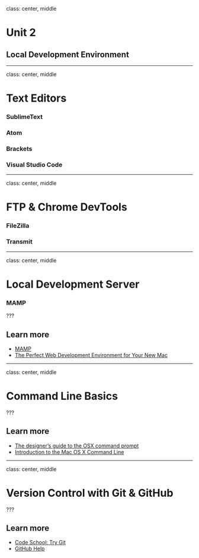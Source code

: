 class: center, middle

# Unit 2
## Local Development Environment

---
class: center, middle

# Text Editors
### SublimeText
### Atom
### Brackets
### Visual Studio Code

---
class: center, middle

# FTP & Chrome DevTools
### FileZilla
### Transmit

---
class: center, middle

# Local Development Server
### MAMP

???
## Learn more

* [MAMP](https://www.mamp.info/en/)
* [The Perfect Web Development Environment for Your New Mac](https://mallinson.ca/osx-web-development/)

---
class: center, middle

# Command Line Basics

???
## Learn more

* [The designer’s guide to the OSX command prompt](http://wiseheartdesign.com/articles/2010/11/12/the-designers-guide-to-the-osx-command-prompt/)
* [Introduction to the Mac OS X Command Line](http://blog.teamtreehouse.com/introduction-to-the-mac-os-x-command-line)

---
class: center, middle

# Version Control with Git & GitHub

???
## Learn more

* [Code School: Try Git](https://try.github.io)
* [GitHub Help](https://help.github.com/)
